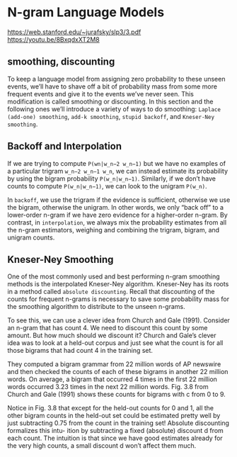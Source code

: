 # N-gram Language Models
https://web.stanford.edu/~jurafsky/slp3/3.pdf
https://youtu.be/8BxqdxXT2M8

## smoothing, discounting

To keep a language model from assigning zero probability to these unseen events, we’ll have to shave off a bit of probability mass from some more frequent events and give it to the events we’ve never seen. This modification is called smoothing or discounting. In this section and the following ones we’ll introduce a variety of ways to do smoothing: `Laplace (add-one) smoothing`, `add-k smoothing`, `stupid backoff`, and `Kneser-Ney smoothing`.

## Backoff and Interpolation

If we are trying to compute `P(wn|w_n−2 w_n−1)` but we have no examples of a particular trigram `w_n−2 w_n−1 w_n`, we can instead estimate its probability by using the bigram probability `P(w_n|w_n−1)`. Similarly, if we don’t have counts to compute `P(w_n|w_n−1)`, we can look to the unigram `P(w_n)`.

In `backoff`, we use the trigram if the evidence is sufficient, otherwise we use the bigram, otherwise the unigram. In other words, we only “back off” to a lower-order n-gram if we have zero evidence for a higher-order n-gram. By contrast, in `interpolation`, we always mix the probability estimates from all the n-gram estimators, weighing and combining the trigram, bigram, and unigram counts.

## Kneser-Ney Smoothing

One of the most commonly used and best performing n-gram smoothing methods is the interpolated Kneser-Ney algorithm. Kneser-Ney has its roots in a method called `absolute discounting`. Recall that discounting of the counts for frequent n-grams is necessary to save some probability mass for the smoothing algorithm to distribute to the unseen n-grams.

To see this, we can use a clever idea from Church and Gale (1991). Consider an n-gram that has count 4. We need to discount this count by some amount. But how much should we discount it? Church and Gale’s clever idea was to look at a held-out corpus and just see what the count is for all those bigrams that had count 4 in the training set.

They computed a bigram grammar from 22 million words of AP newswire and then checked the counts of each of these bigrams in another 22 million words. On average, a bigram that occurred 4 times in the first 22 million words occurred 3.23 times in the next 22 million words. Fig. 3.8 from Church and Gale (1991) shows these counts for bigrams with c from 0 to 9.

Notice in Fig. 3.8 that except for the held-out counts for 0 and 1, all the other bigram counts in the held-out set could be estimated pretty well by just subtracting 0.75 from the count in the training set! Absolute discounting formalizes this intu- ition by subtracting a fixed (absolute) discount d from each count. The intuition is that since we have good estimates already for the very high counts, a small discount d won’t affect them much.
